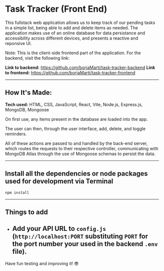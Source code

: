 # Task Tracker (Front End)

This fullstack web application allows us to keep track of our pending tasks in a simple list, being able to add and delete items as needed. The application makes use of an online database for data persistance and accessibility across different devices, and presents a reactive and reponsive UI.

Note: This is the client-side frontend part of the application. For the backend, visit the following link:

**Link to backend:** https://github.com/borjaMarti/task-tracker-backend
**Link to frontend:** https://github.com/borjaMarti/task-tracker-frontend

---

## How It's Made:

**Tech used:** HTML, CSS, JavaScript, React, Vite, Node.js, Express.js, MongoDB, Mongoose

On first use, any items present in the database are loaded into the app.

The user can then, through the user interface, add, delete, and toggle reminders.

All of these actions are passed to and handled by the back-end server, which routes the requests to their respective controller, communicating with MongoDB Atlas through the use of Mongoose schemas to persist the data.

---

## Install all the dependencies or node packages used for development via Terminal

`npm install`

---

## Things to add

- ## Add your API URL to `config.js` (`http://localhost:PORT` substituting `PORT` for the port number your used in the backend `.env` file).

Have fun testing and improving it! 😎
